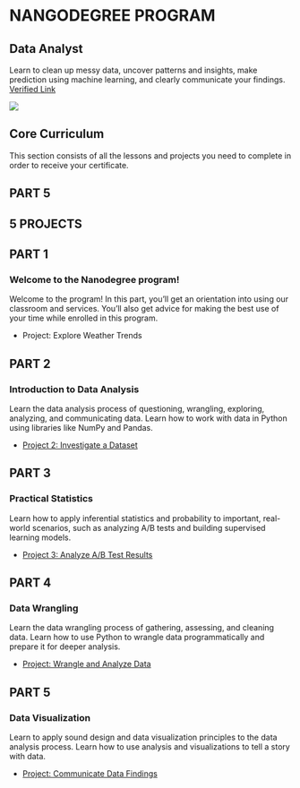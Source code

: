 # NANGODEGREE PROGRAM
## Data Analyst
Learn to clean up messy data, uncover patterns and insights, make prediction using machine learning, and clearly communicate your findings.
[Verified Link](https://confirm.udacity.com/2LEC7J3Y)

![](Capture.PNG)


## Core Curriculum
This section consists of all the lessons and projects you need to complete in order to receive your certificate.

## PART 5
## 5 PROJECTS

## PART 1
### Welcome to the Nanodegree program!
Welcome to the program! In this part, you’ll get an orientation into using our classroom and services. You’ll also get advice for making the best use of your time while enrolled in this program.

 * Project: Explore Weather Trends

## PART 2
### Introduction to Data Analysis
Learn the data analysis process of questioning, wrangling, exploring, analyzing, and communicating data. Learn how to work with data in Python using libraries like NumPy and Pandas.

 * [Project 2: Investigate a Dataset](https://github.com/codenigma1/NanoDegree_Data_Analytic_Udacity/blob/master/Project_2_Investigate-a-Dataset/investigate-a-dataset-template.ipynb)

## PART 3
### Practical Statistics
Learn how to apply inferential statistics and probability to important, real-world scenarios, such as analyzing A/B tests and building supervised learning models.

 * [Project 3: Analyze A/B Test Results](https://github.com/codenigma1/NanoDegree_Data_Analytic_Udacity/blob/master/Project_3_Analyze_AB_Test_Results/Analyze_ab_test_results_notebook.ipynb)

## PART 4
### Data Wrangling
Learn the data wrangling process of gathering, assessing, and cleaning data. Learn how to use Python to wrangle data programmatically and prepare it for deeper analysis.

 * [Project: Wrangle and Analyze Data](https://github.com/codenigma1/NanoDegree_Data_Analytic_Udacity/blob/master/Project_4_Data_Wrangling/wrangle_act.ipynb)

## PART 5
### Data Visualization
Learn to apply sound design and data visualization principles to the data analysis process. Learn how to use analysis and visualizations to tell a story with data.

 * [Project: Communicate Data Findings](https://github.com/codenigma1/NanoDegree_Data_Analytic_Udacity/blob/master/Project_5_Communication_Data_Finding/exploration_template.ipynb)
